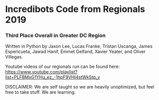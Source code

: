 # Incredibots Code from Regionals 2019
### Third Place Overall in Greater DC Region
Written in Python by Jaxon Lee, Lucas Franke, Tristan Uscanga, James Espericueta, Jawad Hanif, Emmet Gelfand, Xavier Yeater, and Oliver Villegas.

Youtube videos of our regionals run can be found here:
https://www.youtube.com/playlist?list=PLFBMxG1YHu_ez_-1hpF9VHI4stWkStp_v

DISCLAIMER: We are self taught so we are heavily unoptimized, but feel free to take stuff. We are learning.
